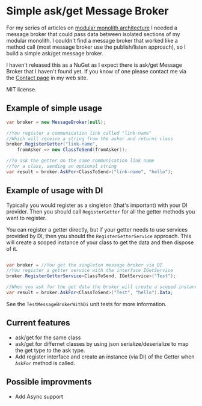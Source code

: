 # Simple ask/get Message Broker

For my series of articles on [modular monolith architecture](https://www.thereformedprogrammer.net/evolving-modular-monoliths-1-an-architecture-for-net/) I needed a message broker that could pass data between isolated sections of my modular monolith. I couldn't find a message broker that worked like a method call (most message broker use the publish/listen approach), so I build a simple  ask/get message broker.

I haven't released this as a NuGet as I expect there is ask/get Message Broker that I haven't found yet. If you know of one please contact me via the [Contact page](https://www.thereformedprogrammer.net/contact/) in my web site.

MIT license.

## Example of simple usage

```c#
var broker = new MessageBroker(null);

//You register a communication link called "link-name"
//Which will receive a string from the asker and returns class 
broker.RegisterGetter("link-name", 
    fromAsker => new ClassToSend(fromAsker));

//To ask the getter on the same communication link name
//for a class, sending an optional string
var result = broker.AskFor<ClassToSend>("link-name", "hello");
```

## Example of usage with DI

Typically you would register as a singleton (that's important) with your DI provider. Then you should call `RegisterGetter` for all the getter methods you want to register.

You can register a getter directly, but if your getter needs to use services provided by DI, then you should the `RegisterGetterService` approach. This will create a scoped instance of your class to get the data and then dispose of it.

```c#

var broker = //You get the singleton message broker via DI
//You register a getter service with the interface IGetService
broker.RegisterGetterService<ClassToSend, IGetService>("Test");

//When you ask for the get data the broker will create a scoped instance to get the data
var result = broker.AskFor<ClassToSend>("Test", "hello").Data;
```

See the `TestMessageBrokerWithDi` unit tests for more information.

## Current features

- ask/get for the same class
- ask/get for differnet classes by using json serialize/deserialize to map the get type to the ask type.
- Add register interface and create an instance (via DI) of the Getter when `AskFor` method is called.

## Possible improvments

- Add Async support
